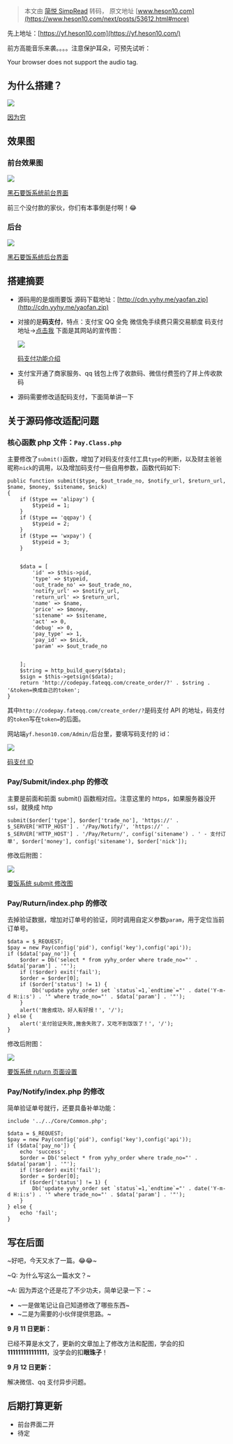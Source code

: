 > 本文由 [简悦 SimpRead](http://ksria.com/simpread/) 转码， 原文地址 [www.heson10.com](https://www.heson10.com/next/posts/53612.html#more)

先上地址：[https://yf.heson10.com](https://yf.heson10.com/)

前方高能音乐来袭。。。。注意保护耳朵，可预先试听：

Your browser does not support the audio tag.

[](#为什么搭建？ "为什么搭建？")为什么搭建？
--------------------------

[![](https://picup.heson10.com/img/upyun/image-20200908220604976.png)](https://picup.heson10.com/img/upyun/image-20200908220604976.png "因为穷")

[因为穷](https://picup.heson10.com/img/upyun/image-20200908220604976.png "因为穷")

[](#效果图 "效果图")效果图
-----------------

### [](#前台效果图 "前台效果图")前台效果图

[![](https://cdn.jsdelivr.net/gh/heson10/pic@master/img/image-20200908215411128.png)](https://cdn.jsdelivr.net/gh/heson10/pic@master/img/image-20200908215411128.png "黑石要饭系统前台界面")

[黑石要饭系统前台界面](https://cdn.jsdelivr.net/gh/heson10/pic@master/img/image-20200908215411128.png "黑石要饭系统前台界面")

前三个没付款的家伙，你们有本事倒是付啊！😂

### [](#后台 "后台")后台

[![](https://picup.heson10.com/img/upyun/image-20200908215618777.png)](https://picup.heson10.com/img/upyun/image-20200908215618777.png "黑石要饭系统后台界面")

[黑石要饭系统后台界面](https://picup.heson10.com/img/upyun/image-20200908215618777.png "黑石要饭系统后台界面")

[](#搭建摘要 "搭建摘要")搭建摘要
--------------------

*   源码用的是烟雨要饭 源码下载地址：[http://cdn.yyhy.me/yaofan.zip](http://cdn.yyhy.me/yaofan.zip)
    
*   对接的是**码支付**，特点：支付宝 QQ 全免 微信免手续费只需交易额度 码支付地址→[点击我](https://codepay.fateqq.com/i/570001) 下面是其网站的宣传图：
    
    [![](https://picup.heson10.com/img/upyun/image-20200908220215882.png)](https://picup.heson10.com/img/upyun/image-20200908220215882.png "码支付功能介绍")
    
    [码支付功能介绍](https://picup.heson10.com/img/upyun/image-20200908220215882.png "码支付功能介绍")
    

*   支付宝开通了商家服务、qq 钱包上传了收款码、微信付费签约了并上传收款码
*   源码需要修改适配码支付，下面简单讲一下

[](#关于源码修改适配问题 "关于源码修改适配问题")关于源码修改适配问题
--------------------------------------

### [](#核心函数php文件：Pay-Class-php "核心函数php文件：Pay.Class.php")核心函数 php 文件：`Pay.Class.php`

主要修改了`submit()`函数，增加了对码支付支付工具`type`的判断，以及财主爸爸昵称`nick`的调用，以及增加码支付一些自用参数，函数代码如下:

```
public function submit($type, $out_trade_no, $notify_url, $return_url, $name, $money, $sitename, $nick)
{
    if ($type == 'alipay') {
        $typeid = 1;
    }
    if ($type == 'qqpay') {
        $typeid = 2;
    }
    if ($type == 'wxpay') {
        $typeid = 3;
    }


    $data = [
        'id' => $this->pid,
        'type' => $typeid,
        'out_trade_no' => $out_trade_no,
        'notify_url' => $notify_url,
        'return_url' => $return_url,
        'name' => $name,
        'price' => $money,
        'sitename' => $sitename,
        'act' => 0,
        'debug' => 0,
        'pay_type' => 1,
        'pay_id' => $nick,
        'param' => $out_trade_no


    ];
    $string = http_build_query($data);
    $sign = $this->getsign($data);
    return 'http://codepay.fateqq.com/create_order/?' . $string . '&token=换成自己的token';
}
```

其中`http://codepay.fateqq.com/create_order/?`是码支付 API 的地址，码支付的`token`写在`token=`的后面。

网站端`yf.heson10.com/Admin/`后台里，要填写码支付的 id：

[![](https://picup.heson10.com/img/upyun/image-20200911075559955.png)](https://picup.heson10.com/img/upyun/image-20200911075559955.png "码支付ID")

[码支付 ID](https://picup.heson10.com/img/upyun/image-20200911075559955.png "码支付ID")

### [](#Pay-Submit-index-php的修改 "Pay/Submit/index.php的修改")Pay/Submit/index.php 的修改

主要是前面和前面 submit() 函数相对应。注意这里的 https，如果服务器没开 ssl，就换成 http

```
submit($order['type'], $order['trade_no'], 'https://' . $_SERVER['HTTP_HOST'] . '/Pay/Notify/', 'https://' . $_SERVER['HTTP_HOST'] . '/Pay/Return/', config('sitename') . ' - 支付订单', $order['money'], config('sitename'), $order['nick']);
```

修改后附图：

[![](https://picup.heson10.com/img/upyun/image-20200911075700994.png)](https://picup.heson10.com/img/upyun/image-20200911075700994.png "要饭系统submit修改图")

[要饭系统 submit 修改图](https://picup.heson10.com/img/upyun/image-20200911075700994.png "要饭系统submit修改图")

### [](#Pay-Ruturn-index-php的修改 "Pay/Ruturn/index.php的修改")Pay/Ruturn/index.php 的修改

去掉验证数据，增加对订单号的验证，同时调用自定义参数`param`，用于定位当前订单号。

```
$data = $_REQUEST;
$pay = new Pay(config('pid'), config('key'),config('api'));
if ($data['pay_no']) {
    $order = Db('select * from yyhy_order where trade_no="' . $data['param'] . '"');
    if (!$order) exit('fail');
    $order = $order[0];
    if ($order['status'] != 1) {
        Db('update yyhy_order set `status`=1,`endtime`="' . date('Y-m-d H:i:s') . '" where trade_no="' . $data['param'] . '"');
    }
    alert('施舍成功，好人有好报！', '/');
} else {
    alert('支付验证失败,施舍失败了，又吃不到饭饭了！', '/');
}
```

修改后附图：

[![](https://picup.heson10.com/img/upyun/image-20200911075745019.png)](https://picup.heson10.com/img/upyun/image-20200911075745019.png "要饭系统ruturn页面设置")

[要饭系统 ruturn 页面设置](https://picup.heson10.com/img/upyun/image-20200911075745019.png "要饭系统ruturn页面设置")

### [](#Pay-Notify-index-php的修改 "Pay/Notify/index.php的修改")Pay/Notify/index.php 的修改

简单验证单号就行，还要具备补单功能：

```
include '../../Core/Common.php';

$data = $_REQUEST;
$pay = new Pay(config('pid'), config('key'),config('api'));
if ($data['pay_no']) {
    echo 'success';
    $order = Db('select * from yyhy_order where trade_no="' . $data['param'] . '"');
    if (!$order) exit('fail');
    $order = $order[0];
    if ($order['status'] != 1) {
        Db('update yyhy_order set `status`=1,`endtime`="' . date('Y-m-d H:i:s') . '" where trade_no="' . $data['param'] . '"');
    }
} else {
    echo 'fail';
}
```

[](#写在后面 "写在后面")写在后面
--------------------

~好吧，今天又水了一篇。😂😂~

~Q: 为什么写这么一篇水文？~

~A: 因为弄这个还是花了不少功夫，简单记录一下：~

*   ~一是做笔记让自己知道修改了哪些东西~
*   ~二是为需要的小伙伴提供思路。~

**9 月 11 日更新：**

已经不算是水文了，更新的文章加上了修改方法和配图，学会的扣 **111111111111111**，没学会的扣**眼珠子**！

**9 月 12 日更新：**

解决微信、qq 支付异步问题。

[](#后期打算更新 "后期打算更新")后期打算更新
--------------------------

*   前台界面二开
*   待定